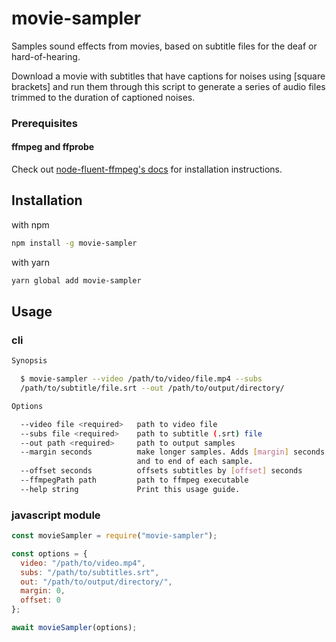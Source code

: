 # movie-sampler

Samples sound effects from movies, based on subtitle files for the deaf or hard-of-hearing.

Download a movie with subtitles that have captions for noises using [square brackets] and run them through this script to generate a series of audio files trimmed to the duration of captioned noises.

### Prerequisites

#### ffmpeg and ffprobe

Check out [node-fluent-ffmpeg's docs](https://github.com/fluent-ffmpeg/node-fluent-ffmpeg#prerequisites) for installation instructions.

## Installation

with npm

```bash
npm install -g movie-sampler
```

with yarn

```bash
yarn global add movie-sampler
```

## Usage

### cli

```bash
Synopsis

  $ movie-sampler --video /path/to/video/file.mp4 --subs
  /path/to/subtitle/file.srt --out /path/to/output/directory/

Options

  --video file <required>   path to video file
  --subs file <required>    path to subtitle (.srt) file
  --out path <required>     path to output samples
  --margin seconds          make longer samples. Adds [margin] seconds to start 
                            and to end of each sample.
  --offset seconds          offsets subtitles by [offset] seconds
  --ffmpegPath path         path to ffmpeg executable
  --help string             Print this usage guide.

```

### javascript module

```javascript
const movieSampler = require("movie-sampler");

const options = {
  video: "/path/to/video.mp4",
  subs: "/path/to/subtitles.srt",
  out: "/path/to/output/directory/",
  margin: 0,
  offset: 0
};

await movieSampler(options);
```
